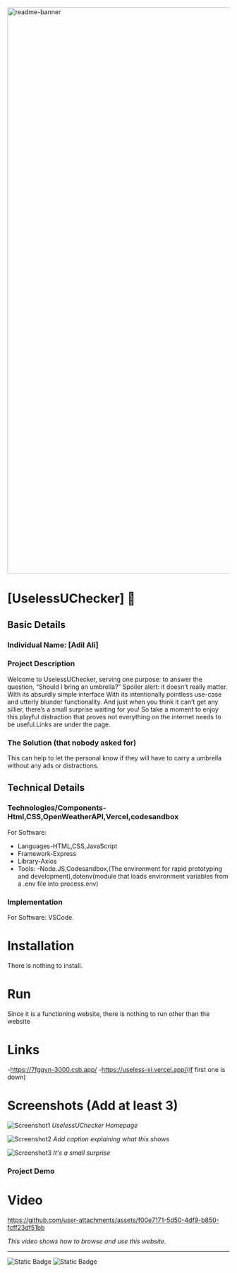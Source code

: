 <img width="1280" alt="readme-banner" src="https://github.com/user-attachments/assets/b650f3db-a315-43ee-b2f0-1dbfd1d89810">

# [UselessUChecker] 🎯


## Basic Details
### Individual Name: [Adil Ali]

### Project Description
Welcome to UselessUChecker, serving one purpose: to answer the question, “Should I bring an umbrella?” Spoiler alert: it doesn’t really matter. With its absurdly simple interface  With its intentionally pointless use-case and utterly blunder functionality. And just when you think it can’t get any sillier, there’s a small surprise waiting for you! So take a moment to enjoy this playful distraction that proves not everything on the internet needs to be useful.Links are under the page.


### The Solution (that nobody asked for)
This can help to let the personal know if they will have to carry a umbrella without any ads or distractions.

## Technical Details
### Technologies/Components-Html,CSS,OpenWeatherAPI,Vercel,codesandbox
For Software:
- Languages-HTML,CSS,JavaScript
- Framework-Express
- Library-Axios
- Tools: -Node.JS,Codesandbox,(The environment for rapid prototyping and development),dotenv(module that loads environment variables from a .env file into process.env)

### Implementation
For Software: VSCode.
# Installation
There is nothing to install.
# Run
Since it is a functioning website, there is nothing to run other than the website
# Links
-https://7fggyn-3000.csb.app/
-https://useless-xi.vercel.app/(if first one is down)


# Screenshots (Add at least 3)
![Screenshot1](![photo_6138479547524432508_w](https://github.com/user-attachments/assets/bdf57b00-5341-49ea-8efc-d9c706a837c3)
)
*UselessUChecker Homepage*

![Screenshot2](![photo_6138479547524432506_w](https://github.com/user-attachments/assets/89448819-10b3-403f-ad67-f58ff8ba8e58)
)
*Add caption explaining what this shows*

![Screenshot3](![photo_6138479547524432509_w](https://github.com/user-attachments/assets/03114c04-8ca2-4353-acc8-8938d03c786d)
)
*It's a small surprise*


### Project Demo
# Video


https://github.com/user-attachments/assets/f00e7171-5d50-4df9-b850-fcff23df51bb


*This video shows how to browse and use this website.*


---


![Static Badge](https://img.shields.io/badge/TinkerHub-24?color=%23000000&link=https%3A%2F%2Fwww.tinkerhub.org%2F)
![Static Badge](https://img.shields.io/badge/UselessProject--24-24?link=https%3A%2F%2Fwww.tinkerhub.org%2Fevents%2FQ2Q1TQKX6Q%2FUseless%2520Projects)
